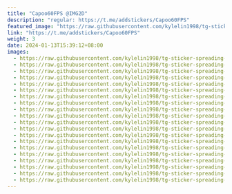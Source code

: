 ```yaml
---
title: "Capoo60FPS @IMG2D"
description: "regular: https://t.me/addstickers/Capoo60FPS"
featured_image: "https://raw.githubusercontent.com/kylelin1998/tg-sticker-spreading-worldwide-images/main/img/f7f895cb-aac4-4165-8695-ac02b1519b9e.jpg"
link: "https://t.me/addstickers/Capoo60FPS"
weight: 3
date: 2024-01-13T15:39:12+08:00
images:
  - https://raw.githubusercontent.com/kylelin1998/tg-sticker-spreading-worldwide-images/main/img/f7f895cb-aac4-4165-8695-ac02b1519b9e.jpg
  - https://raw.githubusercontent.com/kylelin1998/tg-sticker-spreading-worldwide-images/main/img/14722cab-28eb-470b-9419-5fb1e2f0c12c.jpg
  - https://raw.githubusercontent.com/kylelin1998/tg-sticker-spreading-worldwide-images/main/img/040f4c7e-5f5e-43b4-a0b2-0d3b02a11cef.jpg
  - https://raw.githubusercontent.com/kylelin1998/tg-sticker-spreading-worldwide-images/main/img/482066e2-1696-4b4a-96cd-013151830943.jpg
  - https://raw.githubusercontent.com/kylelin1998/tg-sticker-spreading-worldwide-images/main/img/a8259be4-47c4-4cb1-b7b5-f67834ada57c.jpg
  - https://raw.githubusercontent.com/kylelin1998/tg-sticker-spreading-worldwide-images/main/img/f94f0b61-1f01-4192-a167-b67ac4a09a3c.jpg
  - https://raw.githubusercontent.com/kylelin1998/tg-sticker-spreading-worldwide-images/main/img/9db1724f-c3d2-484e-9b3d-5ca5dbb74d68.jpg
  - https://raw.githubusercontent.com/kylelin1998/tg-sticker-spreading-worldwide-images/main/img/4c6d0ee6-d9c7-4855-8915-df01e8215cbd.jpg
  - https://raw.githubusercontent.com/kylelin1998/tg-sticker-spreading-worldwide-images/main/img/c1e88848-0aca-4cd4-801b-48b50bd09d04.jpg
  - https://raw.githubusercontent.com/kylelin1998/tg-sticker-spreading-worldwide-images/main/img/268e0ec6-e9aa-480c-a8cb-98b5846e4ede.jpg
  - https://raw.githubusercontent.com/kylelin1998/tg-sticker-spreading-worldwide-images/main/img/85a7252a-f481-4d14-8f67-7d3a1689b079.jpg
  - https://raw.githubusercontent.com/kylelin1998/tg-sticker-spreading-worldwide-images/main/img/57ddd5f0-55f4-429f-9b46-c08831a6f572.jpg
  - https://raw.githubusercontent.com/kylelin1998/tg-sticker-spreading-worldwide-images/main/img/b913d104-bde9-4857-857b-5a6b2ae1e284.jpg
  - https://raw.githubusercontent.com/kylelin1998/tg-sticker-spreading-worldwide-images/main/img/38b5cff4-23e7-4646-8d79-aa13051115d6.jpg
  - https://raw.githubusercontent.com/kylelin1998/tg-sticker-spreading-worldwide-images/main/img/d23cc03f-c1e1-49f9-b30c-c54b52bd6be3.jpg
  - https://raw.githubusercontent.com/kylelin1998/tg-sticker-spreading-worldwide-images/main/img/5bd2254f-7dca-4200-a51c-9e00b984956e.jpg
  - https://raw.githubusercontent.com/kylelin1998/tg-sticker-spreading-worldwide-images/main/img/6b4abe87-8151-4213-bc36-5b546327a49c.jpg
  - https://raw.githubusercontent.com/kylelin1998/tg-sticker-spreading-worldwide-images/main/img/bbb45a38-bb7e-4f10-bccf-bb4fab6341d6.jpg
  - https://raw.githubusercontent.com/kylelin1998/tg-sticker-spreading-worldwide-images/main/img/bd04e377-b85a-4587-9444-1c2752d3163e.jpg
  - https://raw.githubusercontent.com/kylelin1998/tg-sticker-spreading-worldwide-images/main/img/3c3f540e-d2fa-41df-b54d-a12aa7b58c75.jpg
---
```


